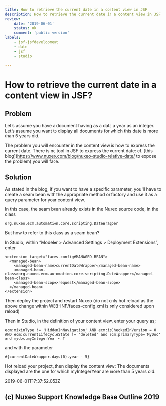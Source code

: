 ```yaml
---
title: How to retrieve the current date in a content view in JSF
description: How to retrieve the current date in a content view in JSF
review:
    date: '2019-06-01'
    status: ok
    comment: 'public version'
labels:
    - jsf-jsfdevelopment
    - date
    - jsf
    - studio

---
```

# How to retrieve the current date in a content view in JSF?
## Problem
Let’s assume you have a document having as a data a year as an integer.  
Let’s assume you want to display all documents for which this date is more than 5 years old.

The problem you will encounter in the content view is how to express the current date. There is no tool in JSF to express the current date: cf. [this blog](https://www.nuxeo.com/blog/nuxeo-studio-relative-date/ to expose the problem) you will face.
## Solution
As stated in the blog, if you want to have a specific parameter, you'll have to create a seam bean with the appropriate method or factory and use it as a query parameter for your content view.

In this case, the seam bean already exists in the Nuxeo source code, in the class

    org.nuxeo.ecm.automation.core.scripting.DateWrapper

But how to refer to this class as a seam bean?

In Studio, within “Modeler > Advanced Settings > Deployment Extensions”, enter

    <extension target="faces-config#MANAGED-BEAN">
      <managed-bean>
        <managed-bean-name>currentDateWrapper</managed-bean-name>
        <managed-bean-class>org.nuxeo.ecm.automation.core.scripting.DateWrapper</managed-bean-class>
        <managed-bean-scope>request</managed-bean-scope>
      </managed-bean>
    </extension>

Then deploy the project and restart Nuxeo (do not only hot reload as the above change within WEB-INF/faces-config.xml is only considered upon reload)

Then in Studio, in the definition of your content view, enter your query as;

    ecm:mixinType != 'HiddenInNavigation' AND ecm:isCheckedInVersion = 0 AND ecm:currentLifeCycleState != 'deleted' and ecm:primaryType='MyDoc' and mydoc:myIntegerYear < ?

and with the parameter

    #{currentDateWrapper.days(0).year - 5}

Hot reload your project, then display the content view: The documents displayed are the one for which myIntegerYear are more than 5 years old.


2019-06-01T17:37:52.053Z
## (c) Nuxeo Support Knowledge Base Outline 2019
